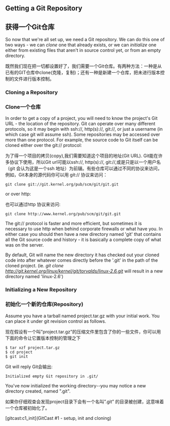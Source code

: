 ## Getting a Git Repository ##
## 获得一个Git仓库 ##

So now that we're all set up, we need a Git repository. We can do this one of
two ways - we can *clone* one that already exists, or we can *initialize* one
either from existing files that aren't in source control yet, or from an empty
directory.

既然我们现在把一切都设置好了，我们需要一个Git仓库。有两种方法：一种是从已有的GIT仓库中clone(克隆，复制)；还有一种是新建一个仓库，把未进行版本控制的文件进行版本控制。

### Cloning a Repository ###
### Clone一个仓库 ###

In order to get a copy of a project, you will need to know the project's Git
URL - the location of the repository. Git can operate over many different
protocols, so it may begin with ssh://, http(s)://, git://, or just a username
(in which case git will assume ssh). Some repositories may be accessed over
more than one protocol. For example, the source code to Git itself can be
cloned either over the git:// protocol:

为了得一个项目的拷贝(copy),我们需要知道这个项目的地址(Git URL). Git能在许多协议下使用，所以Git url可能以ssh://, http(s)://, git://,或是只是以一个用户名（git 会认为这是一个ssh 地址）为前辍。有些仓库可以通过不同的协议来访问，例如，Git本身的源代码你可以用 git:// 协议来访问：


    git clone git://git.kernel.org/pub/scm/git/git.git

or over http:

也可以通过http 协议来访问:

    git clone http://www.kernel.org/pub/scm/git/git.git

The git:// protocol is faster and more efficient, but sometimes it is
necessary to use http when behind corporate firewalls or what have you. In
either case you should then have a new directory named 'git' that contains all
the Git source code and history - it is basically a complete copy of what was
on the server.

By default, Git will name the new directory it has checked out your cloned
code into after whatever comes directly before the '.git' in the path of the
cloned project. (ie. *git clone
http://git.kernel.org/linux/kernel/git/torvalds/linux-2.6.git* will result in
a new directory named 'linux-2.6')

### Initializing a New Repository ###
### 初始化一个新的仓库(Repository) ###
Assume you have a tarball named project.tar.gz with your initial work. You can
place it under git revision control as follows.

现在假设有一个叫”project.tar.gz”的压缩文件里包含了你的一些文件，你可以用下面的命令让它置版本控制的管理之下

    $ tar xzf project.tar.gz
    $ cd project
    $ git init

Git will reply
Git会输出:


    Initialized empty Git repository in .git/

You've now initialized the working directory--you may notice a new
directory created, named ".git".

如果你仔细观查会发现project目录下会有一个名叫”.git” 的目录被创建，这意味着一个仓库被初始化了。

[gitcast:c1_init](GitCast #1 - setup, init and cloning)
